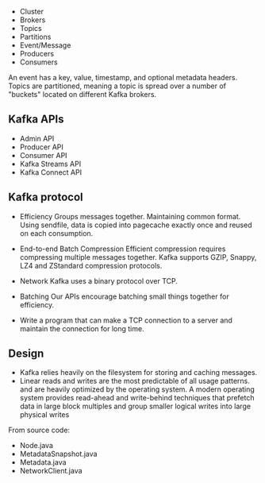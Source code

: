 - Cluster
- Brokers 
- Topics
- Partitions
- Event/Message
- Producers 
- Consumers 



An event has a key, value, timestamp, and optional metadata headers.
Topics are partitioned, meaning a topic is spread over a number of "buckets" located on different Kafka brokers. 

Kafka APIs
----------
- Admin API
- Producer API 
- Consumer API 
- Kafka Streams API 
- Kafka Connect API

Kafka protocol
--------
- Efficiency
	Groups messages together.
	Maintaining common format.
	Using sendfile, data is copied into pagecache exactly once and reused on each consumption.
- End-to-end Batch Compression
	Efficient compression requires compressing multiple messages together.
	Kafka supports GZIP, Snappy, LZ4 and ZStandard compression protocols.
- Network
	Kafka uses a binary protocol over TCP.
- Batching
	Our APIs encourage batching small things together for efficiency.
	
	
- Write a program that can make a TCP connection to a server and maintain the connection for long time.

Design
--------
- Kafka relies heavily on the filesystem for storing and caching messages. 
- Linear reads and writes are the most predictable of all usage patterns. and are heavily optimized by the operating system. A modern operating system provides read-ahead and write-behind techniques that prefetch data in large block multiples and group smaller logical writes into large physical writes

From source code:
- Node.java
- MetadataSnapshot.java
- Metadata.java
- NetworkClient.java 
